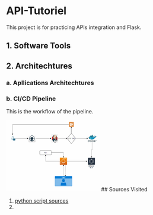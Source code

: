 # API-Tutoriel
This project is for practicing APIs integration and Flask.

## 1. Software Tools

## 2. Architechtures
### a. Apllications Architechtures

### b. CI/CD Pipeline
This is the workflow of the pipeline.

<!-- ![](images/api1.png) -->

<img src="images/api1.png" width=50% height=50%>
## Sources Visited

1. [python script sources](https://github.com/AIAdvantage/chatgpt-api-youtube/blob/main/02%20chatgpt%20chat%20assistant%20copy.py)
2. 
